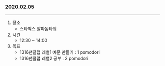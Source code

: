 ### 2020.02.05
---

1. 장소
    - 스타벅스 알파돔타워
2. 시간
    - 12:30 ~ 14:00
3. 목표
    - 1316팬클럽 레밸1 예문 만들기 : 1 pomodori
    - 1316팬클럽 레밸2 공부 : 2 pomodori